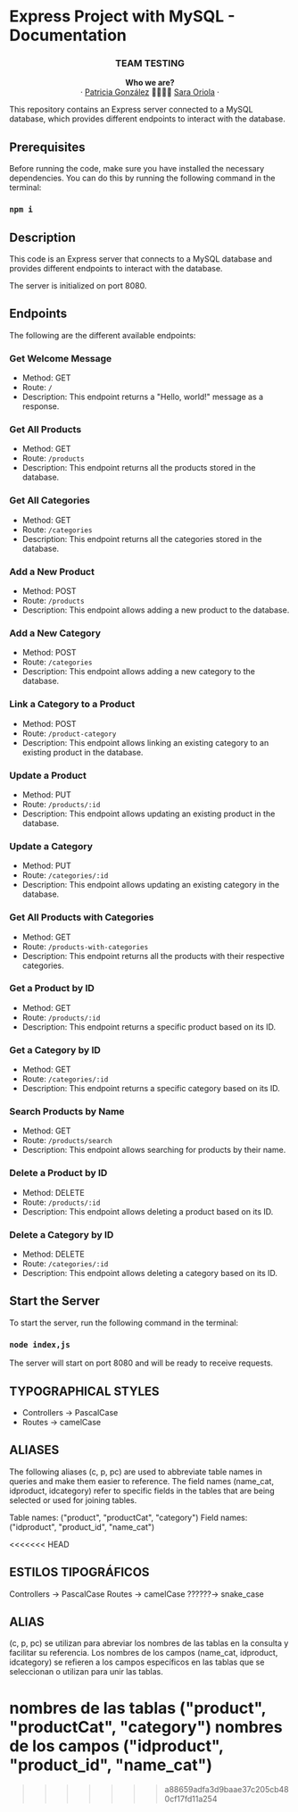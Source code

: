 # Express Project with MySQL - Documentation

<h3 align="center">TEAM TESTING</h3>

<p align="center">
  <a><strong>Who we are?</strong>
  <br />
  ·
  <a href="https://github.com/patrigarcia">Patricia González</a>
  🤜🏽🤛🏽
  <a href="https://github.com/saraoriola">Sara Oriola</a>
  ·
</p>


This repository contains an Express server connected to a MySQL database, which provides different endpoints to interact with the database.

## Prerequisites

Before running the code, make sure you have installed the necessary dependencies. You can do this by running the following command in the terminal:

### `npm i`



## Description

This code is an Express server that connects to a MySQL database and provides different endpoints to interact with the database.

The server is initialized on port 8080.

## Endpoints

The following are the different available endpoints:

### Get Welcome Message

- Method: GET
- Route: `/`
- Description: This endpoint returns a "Hello, world!" message as a response.

### Get All Products

- Method: GET
- Route: `/products`
- Description: This endpoint returns all the products stored in the database.

### Get All Categories

- Method: GET
- Route: `/categories`
- Description: This endpoint returns all the categories stored in the database.

### Add a New Product

- Method: POST
- Route: `/products`
- Description: This endpoint allows adding a new product to the database.

### Add a New Category

- Method: POST
- Route: `/categories`
- Description: This endpoint allows adding a new category to the database.

### Link a Category to a Product

- Method: POST
- Route: `/product-category`
- Description: This endpoint allows linking an existing category to an existing product in the database.

### Update a Product

- Method: PUT
- Route: `/products/:id`
- Description: This endpoint allows updating an existing product in the database.

### Update a Category

- Method: PUT
- Route: `/categories/:id`
- Description: This endpoint allows updating an existing category in the database.

### Get All Products with Categories

- Method: GET
- Route: `/products-with-categories`
- Description: This endpoint returns all the products with their respective categories.

### Get a Product by ID

- Method: GET
- Route: `/products/:id`
- Description: This endpoint returns a specific product based on its ID.

### Get a Category by ID

- Method: GET
- Route: `/categories/:id`
- Description: This endpoint returns a specific category based on its ID.

### Search Products by Name

- Method: GET
- Route: `/products/search`
- Description: This endpoint allows searching for products by their name.

### Delete a Product by ID

- Method: DELETE
- Route: `/products/:id`
- Description: This endpoint allows deleting a product based on its ID.

### Delete a Category by ID

- Method: DELETE
- Route: `/categories/:id`
- Description: This endpoint allows deleting a category based on its ID.

## Start the Server

To start the server, run the following command in the terminal:
### `node index,js`

The server will start on port 8080 and will be ready to receive requests.

## TYPOGRAPHICAL STYLES

- Controllers -> PascalCase
- Routes -> camelCase

## ALIASES

The following aliases (c, p, pc) are used to abbreviate table names in queries and make them easier to reference. 
The field names (name_cat, idproduct, idcategory) refer to specific fields in the tables that are being selected or used for joining tables.

Table names: ("product", "productCat", "category")
Field names: ("idproduct", "product_id", "name_cat")







<<<<<<< HEAD
## ESTILOS TIPOGRÁFICOS
Controllers -> PascalCase
Routes -> camelCase
??????-> snake_case


## ALIAS
(c, p, pc) se utilizan para abreviar los nombres de las tablas en la consulta y facilitar su referencia.
Los nombres de los campos (name_cat, idproduct, idcategory) se refieren a los campos específicos en las tablas que se seleccionan o utilizan para unir las tablas.

nombres de las tablas ("product", "productCat", "category")
nombres de los campos ("idproduct", "product_id", "name_cat")
=======
>>>>>>> a88659adfa3d9baae37c205cb480cf17fd11a254
